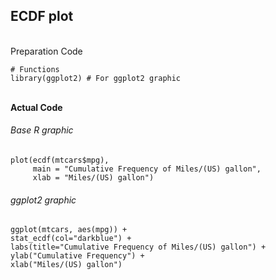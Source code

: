 ## ECDF plot
</br>Preparation Code
```
# Functions
library(ggplot2) # For ggplot2 graphic
```
</br>**Actual Code**
###### Base R graphic
```
plot(ecdf(mtcars$mpg),
     main = "Cumulative Frequency of Miles/(US) gallon",
     xlab = "Miles/(US) gallon")
```
###### ggplot2 graphic
```
ggplot(mtcars, aes(mpg)) +
stat_ecdf(col="darkblue") +
labs(title="Cumulative Frequency of Miles/(US) gallon") +
ylab("Cumulative Frequency") +
xlab("Miles/(US) gallon")
```
